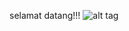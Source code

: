 selamat datang!!!
![alt tag](http://1.bp.blogspot.com/-ixAS_2Y9tcA/UdPdtRc-JjI/AAAAAAAABjU/SDzZtCA2OzY/s1600/headerjadi.jpg)

